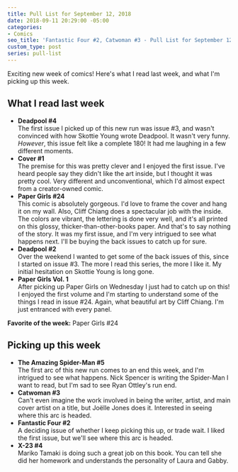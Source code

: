 ```yaml
---
title: Pull List for September 12, 2018
date: 2018-09-11 20:29:00 -05:00
categories:
- Comics
seo_title: 'Fantastic Four #2, Catwoman #3 - Pull List for September 12, 2018'
custom_type: post
series: pull-list
---
```


Exciting new week of comics! Here's what I read last week, and what I'm picking up this week.

## What I read last week

- **Deadpool #4**  
The first issue I picked up of this new run was issue #3, and wasn't convinced with how Skottie Young wrote Deadpool. It wasn't very funny. *However*, this issue felt like a complete 180! It had me laughing in a few different moments.
- **Cover #1**  
The premise for this was pretty clever and I enjoyed the first issue. I've heard people say they didn't like the art inside, but I thought it was pretty cool. Very different and unconventional, which I'd almost expect from a creator-owned comic.
- **Paper Girls #24**  
This comic is absolutely gorgeous. I'd love to frame the cover and hang it on my wall. Also, Cliff Chiang does a spectacular job with the inside. The colors are vibrant, the lettering is done very well, and it's all printed on this glossy, thicker-than-other-books paper. And that's to say nothing of the story. It was my first issue, and I'm very intrigued to see what happens next. I'll be buying the back issues to catch up for sure.
- **Deadpool #2**  
Over the weekend I wanted to get some of the back issues of this, since I started on issue #3. The more I read this series, the more I like it. My initial hesitation on Skottie Young is long gone.
- **Paper Girls Vol. 1**  
After picking up Paper Girls on Wednesday I just had to catch up on this! I enjoyed the first volume and I'm starting to understand some of the things I read in issue #24. Again, what beautiful art by Cliff Chiang. I'm just entranced with every panel.

**Favorite of the week:** Paper Girls #24

## Picking up this week

- **The Amazing Spider-Man #5**  
The first arc of this new run comes to an end this week, and I'm intrigued to see what happens. Nick Spencer is writing the Spider-Man I want to read, but I'm sad to see Ryan Ottley's run end.
- **Catwoman #3**  
Can't even imagine the work involved in being the writer, artist, and main cover artist on a title, but Joëlle Jones does it. Interested in seeing where this arc is headed.
- **Fantastic Four #2**  
A deciding issue of whether I keep picking this up, or trade wait. I liked the first issue, but we'll see where this arc is headed.
- **X-23 #4**  
Mariko Tamaki is doing such a great job on this book. You can tell she did her homework and understands the personality of Laura and Gabby.
